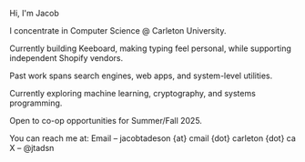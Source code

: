 Hi, I'm Jacob

I concentrate in Computer Science @ Carleton University.

Currently building Keeboard, making typing feel personal, while supporting independent Shopify vendors.

Past work spans search engines, web apps, and system-level utilities.

Currently exploring machine learning, cryptography, and systems programming.

Open to co-op opportunities for Summer/Fall 2025.

You can reach me at:
Email – jacobtadeson {at} cmail {dot} carleton {dot} ca
X – @jtadsn
